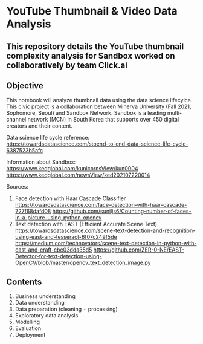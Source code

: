 # YouTube Thumbnail & Video Data Analysis
## This repository details the YouTube thumbnail complexity analysis for Sandbox worked on collaboratively by team Click.ai


## Objective
This notebook will analyze thumbnail data using the data science lifecylce. This civic project is a collaboration between Minerva University (Fall 2021, Sophomore, Seoul) and Sandbox Network. Sandbox is a leading multi-channel network (MCN) in South Korea that supports over 450 digital creators and their content.

Data science life cycle reference: <br>
https://towardsdatascience.com/stoend-to-end-data-science-life-cycle-6387523b5afc

Information about Sandbox:<br>
https://www.kedglobal.com/kunicornsView/kun0004 <br>
https://www.kedglobal.com/newsView/ked202107220014

Sources:
1. Face detection with Haar Cascade Classifier
https://towardsdatascience.com/face-detection-with-haar-cascade-727f68dafd08
https://github.com/suniljs6/Counting-number-of-faces-in-a-picture-using-python-opencv
2. Text detection with EAST (Efficient Accurate Scene Text)
https://towardsdatascience.com/scene-text-detection-and-recognition-using-east-and-tesseract-6f07c249f5de
https://medium.com/technovators/scene-text-detection-in-python-with-east-and-craft-cbe03dda35d5
https://github.com/ZER-0-NE/EAST-Detector-for-text-detection-using-OpenCV/blob/master/opencv_text_detection_image.py

## Contents
1. Business understanding
2. Data understanding
3. Data preparation (cleaning + processing)
4. Exploratory data analysis
5. Modelling
6. Evaluation
7. Deployment
